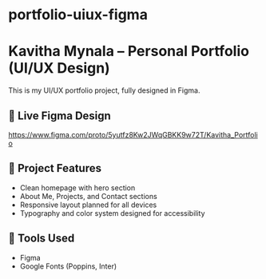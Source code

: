 # portfolio-uiux-figma
# Kavitha Mynala – Personal Portfolio (UI/UX Design)

This is my UI/UX portfolio project, fully designed in Figma.

## 🔗 Live Figma Design

[https://www.figma.com/proto/5yutfz8Kw2JWqGBKK9w72T/Kavitha_Portfolio
](url)


## 🧩 Project Features
- Clean homepage with hero section
- About Me, Projects, and Contact sections
- Responsive layout planned for all devices
- Typography and color system designed for accessibility

## 🎨 Tools Used
- Figma
- Google Fonts (Poppins, Inter)
